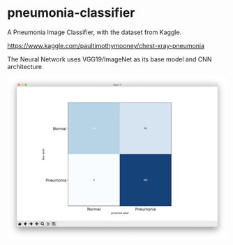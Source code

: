 # pneumonia-classifier
A Pneumonia Image Classifier, with the dataset from Kaggle.

https://www.kaggle.com/paultimothymooney/chest-xray-pneumonia

The Neural Network uses VGG19/ImageNet as its base model and CNN architecture.

![pneumonia-confusion-matrix.png](pneumonia-confusion-matrix.png?raw=true "pneumonia-confusion-matrix.png")
